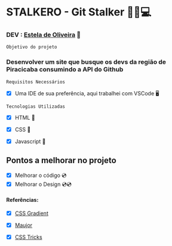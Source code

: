# STALKERO - Git Stalker 	🕵️‍♀️💻

### DEV : [Estela de Oliveira](https://github.com/ste2021) 🚀

```Objetivo do projeto```

### Desenvolver um site que busque os devs da região de Piracicaba consumindo a API do Github

```Requisitos Necessários```

- [x] Uma IDE de sua preferência, aqui trabalhei com VSCode 🖥


```Tecnologias Utilizadas```

- [x] HTML 📗
- [x] CSS 📘
- [x] Javascript 📙


## Pontos a melhorar no projeto

- [x] Melhorar o código 💿
- [x] Melhorar o Design 💿💿

#### Referências:

- [x] [CSS Gradient](https://cssgradient.io/)
- [x] [Maujor](https://www.maujor.com/)
- [x] [CSS Tricks](https://css-tricks.com/almanac/)




